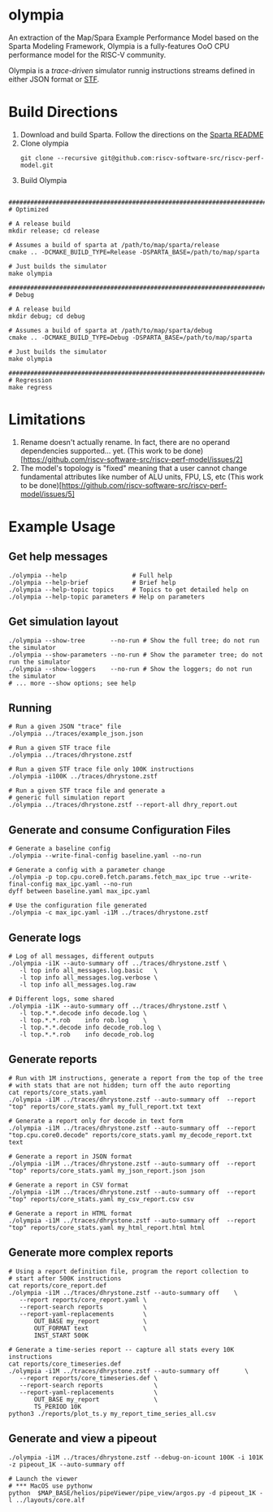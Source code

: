 # olympia

An extraction of the Map/Spara Example Performance Model based on the
Sparta Modeling Framework, Olympia is a fully-features OoO CPU
performance model for the RISC-V community.

Olympia is a _trace-driven_ simulator runnig instructions streams
defined in either JSON format or
[STF](https://github.com/sparcians/stf_spec).

# Build Directions

1. Download and build Sparta.  Follow the directions on the [Sparta README](https://github.com/sparcians/map/tree/master/sparta)
1. Clone olympia
   ```
   git clone --recursive git@github.com:riscv-software-src/riscv-perf-model.git
   ```
1. Build Olympia

```

################################################################################
# Optimized

# A release build
mkdir release; cd release

# Assumes a build of sparta at /path/to/map/sparta/release
cmake .. -DCMAKE_BUILD_TYPE=Release -DSPARTA_BASE=/path/to/map/sparta

# Just builds the simulator
make olympia

################################################################################
# Debug

# A release build
mkdir debug; cd debug

# Assumes a build of sparta at /path/to/map/sparta/debug
cmake .. -DCMAKE_BUILD_TYPE=Debug -DSPARTA_BASE=/path/to/map/sparta

# Just builds the simulator
make olympia

################################################################################
# Regression
make regress

```

# Limitations

1. Rename doesn't actually rename.  In fact, there are no operand
dependencies supported... yet.  (This work to be done)[https://github.com/riscv-software-src/riscv-perf-model/issues/2]
1. The model's topology is "fixed" meaning that a user cannot change
fundamental attributes like number of ALU units, FPU, LS, etc (This work to be done)[https://github.com/riscv-software-src/riscv-perf-model/issues/5]


# Example Usage

## Get help messages
```
./olympia --help                  # Full help
./olympia --help-brief            # Brief help
./olympia --help-topic topics     # Topics to get detailed help on
./olympia --help-topic parameters # Help on parameters
```

## Get simulation layout
```
./olympia --show-tree       --no-run # Show the full tree; do not run the simulator
./olympia --show-parameters --no-run # Show the parameter tree; do not run the simulator
./olympia --show-loggers    --no-run # Show the loggers; do not run the simulator
# ... more --show options; see help
```

## Running

```
# Run a given JSON "trace" file
./olympia ../traces/example_json.json

# Run a given STF trace file
./olympia ../traces/dhrystone.zstf

# Run a given STF trace file only 100K instructions
./olympia -i100K ../traces/dhrystone.zstf

# Run a given STF trace file and generate a
# generic full simulation report
./olympia ../traces/dhrystone.zstf --report-all dhry_report.out
```

## Generate and consume Configuration Files

```
# Generate a baseline config
./olympia --write-final-config baseline.yaml --no-run

# Generate a config with a parameter change
./olympia -p top.cpu.core0.fetch.params.fetch_max_ipc true --write-final-config max_ipc.yaml --no-run
dyff between baseline.yaml max_ipc.yaml

# Use the configuration file generated
./olympia -c max_ipc.yaml -i1M ../traces/dhrystone.zstf
```

## Generate logs
```
# Log of all messages, different outputs
./olympia -i1K --auto-summary off ../traces/dhrystone.zstf \
   -l top info all_messages.log.basic   \
   -l top info all_messages.log.verbose \
   -l top info all_messages.log.raw

# Different logs, some shared
./olympia -i1K --auto-summary off ../traces/dhrystone.zstf \
   -l top.*.*.decode info decode.log \
   -l top.*.*.rob    info rob.log    \
   -l top.*.*.decode info decode_rob.log \
   -l top.*.*.rob    info decode_rob.log
```
## Generate reports
```
# Run with 1M instructions, generate a report from the top of the tree
# with stats that are not hidden; turn off the auto reporting
cat reports/core_stats.yaml
./olympia -i1M ../traces/dhrystone.zstf --auto-summary off  --report "top" reports/core_stats.yaml my_full_report.txt text

# Generate a report only for decode in text form
./olympia -i1M ../traces/dhrystone.zstf --auto-summary off  --report "top.cpu.core0.decode" reports/core_stats.yaml my_decode_report.txt text

# Generate a report in JSON format
./olympia -i1M ../traces/dhrystone.zstf --auto-summary off  --report "top" reports/core_stats.yaml my_json_report.json json

# Generate a report in CSV format
./olympia -i1M ../traces/dhrystone.zstf --auto-summary off  --report "top" reports/core_stats.yaml my_csv_report.csv csv

# Generate a report in HTML format
./olympia -i1M ../traces/dhrystone.zstf --auto-summary off  --report "top" reports/core_stats.yaml my_html_report.html html
```

## Generate more complex reports
```
# Using a report definition file, program the report collection to
# start after 500K instructions
cat reports/core_report.def
./olympia -i1M ../traces/dhrystone.zstf --auto-summary off    \
   --report reports/core_report.yaml \
   --report-search reports           \
   --report-yaml-replacements        \
       OUT_BASE my_report            \
       OUT_FORMAT text               \
       INST_START 500K

# Generate a time-series report -- capture all stats every 10K instructions
cat reports/core_timeseries.def
./olympia -i1M ../traces/dhrystone.zstf --auto-summary off       \
   --report reports/core_timeseries.def \
   --report-search reports              \
   --report-yaml-replacements           \
       OUT_BASE my_report               \
       TS_PERIOD 10K
python3 ./reports/plot_ts.y my_report_time_series_all.csv
```

## Generate and view a pipeout
```
./olympia -i1M ../traces/dhrystone.zstf --debug-on-icount 100K -i 101K -z pipeout_1K --auto-summary off

# Launch the viewer
# *** MacOS use pythonw
python  $MAP_BASE/helios/pipeViewer/pipe_view/argos.py -d pipeout_1K -l ../layouts/core.alf
```
